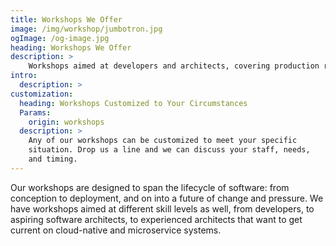 ```yaml
---
title: Workshops We Offer
image: /img/workshop/jumbotron.jpg
ogImage: /og-image.jpg
heading: Workshops We Offer
description: >
    Workshops aimed at developers and architects, covering production ready software, microservices, and cloud-native systems.
intro:
  description: >
customization:
  heading: Workshops Customized to Your Circumstances
  Params:
    origin: workshops
  description: >
    Any of our workshops can be customized to meet your specific
    situation. Drop us a line and we can discuss your staff, needs,
    and timing.
---
```


Our workshops are designed to span the lifecycle of software: from
conception to deployment, and on into a future of change and
pressure. We have workshops aimed at different skill levels as well,
from developers, to aspiring software architects, to experienced
architects that want to get current on cloud-native and microservice
systems.
